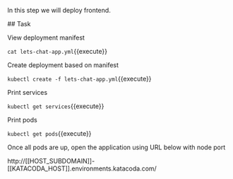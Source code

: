 In this step we will deploy frontend.

## Task

View deployment manifest

`cat lets-chat-app.yml`{{execute}}

Create deployment based on manifest

`kubectl create -f lets-chat-app.yml`{{execute}}

Print services

`kubectl get services`{{execute}}

Print pods

`kubectl get pods`{{execute}}

Once all pods are up, open the application using URL below with node port

http://[[HOST_SUBDOMAIN]]-[[KATACODA_HOST]].environments.katacoda.com/
